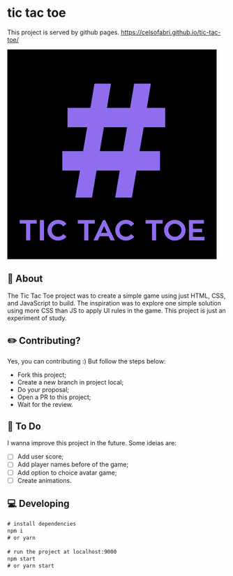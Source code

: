 # tic tac toe
This project is served by github pages. https://celsofabri.github.io/tic-tac-toe/

![tic tac toe](./tictactoe-thumb.png)

## :space_invader: About
The Tic Tac Toe project was to create a simple game using just HTML, CSS, and JavaScript to build.
The inspiration was to explore one simple solution using more CSS than JS to apply UI rules in the game.
This project is just an experiment of study.

## :pencil2: Contributing?
Yes, you can contributing :) But follow the steps below:

- Fork this project;
- Create a new branch in project local;
- Do your proposal;
- Open a PR to this project;
- Wait for the review.

##  :hammer: To Do
I wanna improve this project in the future. Some ideias are:

- [ ] Add user score;
- [ ] Add player names before of the game;
- [ ] Add option to choice avatar game;
- [ ] Create animations.

## :computer: Developing

```
# install dependencies
npm i
# or yarn

# run the project at localhost:9000
npm start
# or yarn start
```
